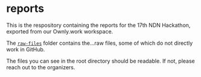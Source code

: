 # reports

This is the respository containing the reports for the 17th NDN Hackathon, exported from our Ownly.work workspace.

The [`raw-files`](raw-files) folder contains the...raw files, some of which do not directly work in GitHub.

The files you can see in the root directory should be readable. If not, please reach out to the organizers.
